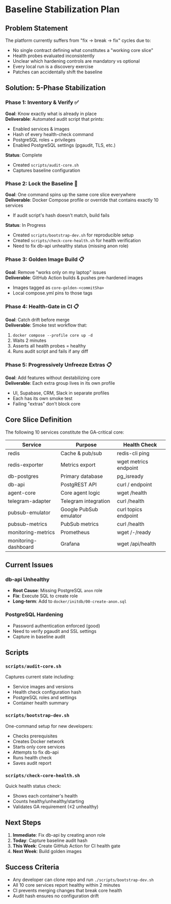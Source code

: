 # Baseline Stabilization Plan

## Problem Statement

The platform currently suffers from "fix → break → fix" cycles due to:
- No single contract defining what constitutes a "working core slice"
- Health probes evaluated inconsistently
- Unclear which hardening controls are mandatory vs optional
- Every local run is a discovery exercise
- Patches can accidentally shift the baseline

## Solution: 5-Phase Stabilization

### Phase 1: Inventory & Verify ✅
**Goal**: Know exactly what is already in place  
**Deliverable**: Automated audit script that prints:
- Enabled services & images
- Hash of every health-check command  
- PostgreSQL roles + privileges
- Enabled PostgreSQL settings (pgaudit, TLS, etc.)

**Status**: Complete
- Created `scripts/audit-core.sh`
- Captures baseline configuration

### Phase 2: Lock the Baseline 🚧
**Goal**: One command spins up the same core slice everywhere  
**Deliverable**: Docker Compose profile or override that contains exactly 10 services
- If audit script's hash doesn't match, build fails

**Status**: In Progress
- Created `scripts/bootstrap-dev.sh` for reproducible setup
- Created `scripts/check-core-health.sh` for health verification
- Need to fix db-api unhealthy status (missing anon role)

### Phase 3: Golden Image Build 📋
**Goal**: Remove "works only on my laptop" issues  
**Deliverable**: GitHub Action builds & pushes pre-hardened images
- Images tagged as `core-golden-<commitSha>`
- Local compose.yml pins to those tags

### Phase 4: Health-Gate in CI 📋
**Goal**: Catch drift before merge  
**Deliverable**: Smoke test workflow that:
1. `docker compose --profile core up -d`
2. Waits 2 minutes
3. Asserts all health probes = healthy
4. Runs audit script and fails if any diff

### Phase 5: Progressively Unfreeze Extras 📋
**Goal**: Add features without destabilizing core  
**Deliverable**: Each extra group lives in its own profile
- UI, Supabase, CRM, Slack in separate profiles
- Each has its own smoke test
- Failing "extras" don't block core

## Core Slice Definition

The following 10 services constitute the GA-critical core:

| Service | Purpose | Health Check |
|---------|---------|--------------|
| redis | Cache & pub/sub | redis-cli ping |
| redis-exporter | Metrics export | wget metrics endpoint |
| db-postgres | Primary database | pg_isready |
| db-api | PostgREST API | curl / endpoint |
| agent-core | Core agent logic | wget /health |
| telegram-adapter | Telegram integration | curl /health |
| pubsub-emulator | Google PubSub emulator | curl topics endpoint |
| pubsub-metrics | PubSub metrics | curl /health |
| monitoring-metrics | Prometheus | wget /-/ready |
| monitoring-dashboard | Grafana | wget /api/health |

## Current Issues

### db-api Unhealthy
- **Root Cause**: Missing PostgreSQL `anon` role
- **Fix**: Execute SQL to create role
- **Long-term**: Add to `docker/initdb/00-create-anon.sql`

### PostgreSQL Hardening
- Password authentication enforced (good)
- Need to verify pgaudit and SSL settings
- Capture in baseline audit

## Scripts

### `scripts/audit-core.sh`
Captures current state including:
- Service images and versions
- Health check configuration hash
- PostgreSQL roles and settings
- Container health summary

### `scripts/bootstrap-dev.sh`
One-command setup for new developers:
- Checks prerequisites
- Creates Docker network
- Starts only core services
- Attempts to fix db-api
- Runs health check
- Saves audit report

### `scripts/check-core-health.sh`
Quick health status check:
- Shows each container's health
- Counts healthy/unhealthy/starting
- Validates GA requirement (≤2 unhealthy)

## Next Steps

1. **Immediate**: Fix db-api by creating anon role
2. **Today**: Capture baseline audit hash
3. **This Week**: Create GitHub Action for CI health gate
4. **Next Week**: Build golden images

## Success Criteria

- Any developer can clone repo and run `./scripts/bootstrap-dev.sh`
- All 10 core services report healthy within 2 minutes
- CI prevents merging changes that break core health
- Audit hash ensures no configuration drift